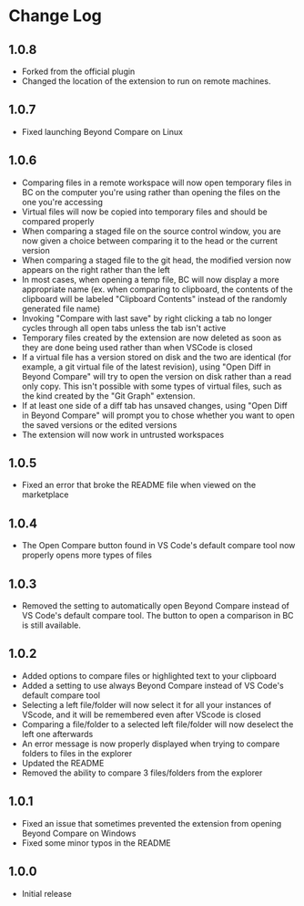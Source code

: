 # Change Log

## 1.0.8
- Forked from the official plugin
- Changed the location of the extension to run on remote machines.

## 1.0.7

- Fixed launching Beyond Compare on Linux

## 1.0.6

- Comparing files in a remote workspace will now open temporary files in BC on the computer you're using rather than opening the files on the one you're accessing
- Virtual files will now be copied into temporary files and should be compared properly
- When comparing a staged file on the source control window, you are now given a choice between comparing it to the head or the current version
- When comparing a staged file to the git head, the modified version now appears on the right rather than the left
- In most cases, when opening a temp file, BC will now display a more appropriate name (ex. when comparing to clipboard, the contents of the clipboard will be labeled "Clipboard Contents" instead of the randomly generated file name)
- Invoking "Compare with last save" by right clicking a tab no longer cycles through all open tabs unless the tab isn't active
- Temporary files created by the extension are now deleted as soon as they are done being used rather than when VSCode is closed
- If a virtual file has a version stored on disk and the two are identical (for example, a git virtual file of the latest revision), using "Open Diff in Beyond Compare" will try to open the version on disk rather than a read only copy. This isn't possible with some types of virtual files, such as the kind created by the "Git Graph" extension.
- If at least one side of a diff tab has unsaved changes, using "Open Diff in Beyond Compare" will prompt you to chose whether you want to open the saved versions or the edited versions
- The extension will now work in untrusted workspaces

## 1.0.5

- Fixed an error that broke the README file when viewed on the marketplace

## 1.0.4

- The Open Compare button found in VS Code's default compare tool now properly opens more types of files

## 1.0.3

- Removed the setting to automatically open Beyond Compare instead of VS Code's default compare tool. The button to open a comparison in BC is still available.

## 1.0.2

- Added options to compare files or highlighted text to your clipboard
- Added a setting to use always Beyond Compare instead of VS Code's default compare tool
- Selecting a left file/folder will now select it for all your instances of VScode, and it will be remembered even after VScode is closed
- Comparing a file/folder to a selected left file/folder will now deselect the left one afterwards
- An error message is now properly displayed when trying to compare folders to files in the explorer
- Updated the README
- Removed the ability to compare 3 files/folders from the explorer

## 1.0.1

- Fixed an issue that sometimes prevented the extension from opening Beyond Compare on Windows
- Fixed some minor typos in the README

## 1.0.0

- Initial release

